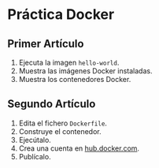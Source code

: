 # Práctica Docker

## Primer Artículo
1. Ejecuta la imagen `hello-world`.
2. Muestra las imágenes Docker instaladas.
3. Muestra los contenedores Docker.

## Segundo Artículo
1. Edita el fichero `Dockerfile`.
2. Construye el contenedor.
3. Ejecútalo.
4. Crea una cuenta en [hub.docker.com](https://hub.docker.com).
5. Publícalo.
